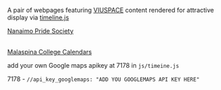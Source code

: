 A pair of webpages featuring [VIUSPACE](https://www.viurrspace.ca/handle/10613/3277) content rendered for attractive display via [timeline.js](https://timeline.knightlab.com/)


[Nanaimo Pride Society](https://specproj.web.viu.ca/NPStimeline.html) 
<br>
<br>

[Malaspina College Calendars](https://specproj.web.viu.ca/CalendarTimeline.html)


add your own Google maps apikey at 7178 in `js/timeine.js`
<br> 

7178 - `//api_key_googlemaps: "ADD YOU GOOGLEMAPS API KEY HERE"`   